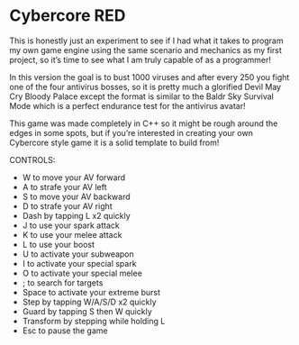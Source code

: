# Cybercore RED

This is honestly just an experiment to see if I had what it takes to program my own game engine using the same scenario and mechanics as my first project, so it’s time to see what I am truly capable of as a programmer!

In this version the goal is to bust 1000 viruses and after every 250 you fight one of the four antivirus bosses, so it is pretty much a glorified Devil May Cry Bloody Palace except the format is similar to the Baldr Sky Survival Mode which is a perfect endurance test for the antivirus avatar!

This game was made completely in C++ so it might be rough around the edges in some spots, but if you’re interested in creating your own Cybercore style game it is a solid template to build from! 

CONTROLS:
- W to move your AV forward
- A to strafe your AV left
- S to move your AV backward
- D to strafe your AV right
- Dash by tapping L x2 quickly
- J to use your spark attack
- K to use your melee attack
- L to use your boost
- U to activate your subweapon
- I to activate your special spark
- O to activate your special melee
- ; to search for targets
- Space to activate your extreme burst
- Step by tapping W/A/S/D x2 quickly
- Guard by tapping S then W quickly
- Transform by stepping while holding L
- Esc to pause the game
